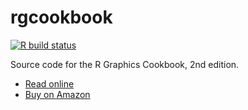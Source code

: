 # rgcookbook

<!-- badges: start -->
[![R build status](https://github.com/wch/rgcookbook/workflows/R-CMD-check/badge.svg)](https://github.com/wch/rgcookbook/actions)
<!-- badges: end -->

Source code for the R Graphics Cookbook, 2nd edition.

* [Read online](http://r-graphics.org)
* [Buy on Amazon](https://www.amazon.com/dp/1491978600)
